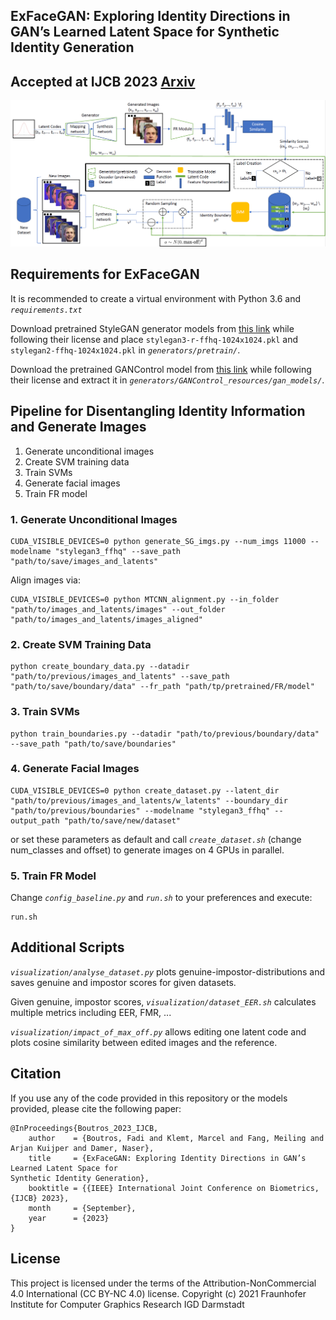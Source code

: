 ## ExFaceGAN: Exploring Identity Directions in GAN’s Learned Latent Space for Synthetic Identity Generation
## Accepted at IJCB 2023  [Arxiv](https://arxiv.org/abs/2307.05151)

![ExFAceGAN Overview](images/Overview_DIRGAN_Framework.png?raw=true)

## Requirements for ExFaceGAN
It is recommended to create a virtual environment with Python 3.6 and *`requirements.txt`*

Download pretrained StyleGAN generator models from [this link](https://github.com/NVlabs/stylegan3) while following their license and place `stylegan3-r-ffhq-1024x1024.pkl` and `stylegan2-ffhq-1024x1024.pkl` in *`generators/pretrain/`*.

Download the pretrained GANControl model from [this link](https://github.com/amazon-science/gan-control) while following their license and extract it in *`generators/GANControl_resources/gan_models/`*.

## Pipeline for Disentangling Identity Information and Generate Images
1. Generate unconditional images
2. Create SVM training data
3. Train SVMs
4. Generate facial images
5. Train FR model

### 1. Generate Unconditional Images
```
CUDA_VISIBLE_DEVICES=0 python generate_SG_imgs.py --num_imgs 11000 --modelname "stylegan3_ffhq" --save_path "path/to/save/images_and_latents"
```
Align images via:
```
CUDA_VISIBLE_DEVICES=0 python MTCNN_alignment.py --in_folder "path/to/images_and_latents/images" --out_folder "path/to/images_and_latents/images_aligned"
```

### 2. Create SVM Training Data
```
python create_boundary_data.py --datadir "path/to/previous/images_and_latents" --save_path "path/to/save/boundary/data" --fr_path "path/tp/pretrained/FR/model" 
```

### 3. Train SVMs
```
python train_boundaries.py --datadir "path/to/previous/boundary/data" --save_path "path/to/save/boundaries"
```

### 4. Generate Facial Images
```
CUDA_VISIBLE_DEVICES=0 python create_dataset.py --latent_dir "path/to/previous/images_and_latents/w_latents" --boundary_dir "path/to/previous/boundaries" --modelname "stylegan3_ffhq" --output_path "path/to/save/new/dataset"
```
or set these parameters as default and call *`create_dataset.sh`* (change num_classes and offset) to generate images on 4 GPUs in parallel.

### 5. Train FR Model
Change *`config_baseline.py`* and *`run.sh`* to your preferences and execute:
```
run.sh
```


## Additional Scripts
*`visualization/analyse_dataset.py`* plots genuine-impostor-distributions and saves genuine and impostor scores for given datasets.

Given genuine, impostor scores, *`visualization/dataset_EER.sh`* calculates multiple metrics including EER, FMR, ...

*`visualization/impact_of_max_off.py`* allows editing one latent code and plots cosine similarity between edited images and the reference.




## Citation ##
If you use any of the code provided in this repository or the models provided, please cite the following paper:
```
@InProceedings{Boutros_2023_IJCB,
    author    = {Boutros, Fadi and Klemt, Marcel and Fang, Meiling and Arjan Kuijper and Damer, Naser},
    title     = {ExFaceGAN: Exploring Identity Directions in GAN’s Learned Latent Space for
Synthetic Identity Generation},
    booktitle = {{IEEE} International Joint Conference on Biometrics, {IJCB} 2023},
    month     = {September},
    year      = {2023}
}
```


## License ##

This project is licensed under the terms of the Attribution-NonCommercial 4.0 International (CC BY-NC 4.0) license.
Copyright (c) 2021 Fraunhofer Institute for Computer Graphics Research IGD Darmstadt
